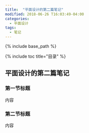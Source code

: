 ```yaml
---
title:  "平面设计的第二篇笔记"
modified: 2018-06-26 T16:03:49-04:00
categories: 
  - 平面设计
tags:
  - 笔记
---
```


{% include base_path %}

{% include toc title="目录" %}

 
## 平面设计的第二篇笔记

### 第一节标题

内容

 
### 第二节标题

内容